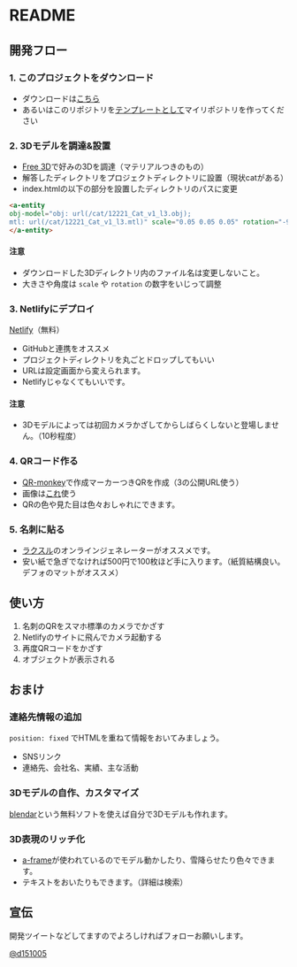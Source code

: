 # README

## 開発フロー

### 1. このプロジェクトをダウンロード

- ダウンロードは[こちら](https://github.com/deerboy/ar-template/archive/master.zip)
- あるいはこのリポジトリを[テンプレートとして](https://github.com/deerboy/ar-template/generate)マイリポジトリを作ってください

### 2. 3Dモデルを調達&設置

- [Free 3D](https://free3d.com/ja/)で好みの3Dを調達（マテリアルつきのもの）
- 解答したディレクトリをプロジェクトディレクトリに設置（現状catがある）
- index.htmlの以下の部分を設置したディレクトリのパスに変更

```html
<a-entity 
obj-model="obj: url(/cat/12221_Cat_v1_l3.obj); 
mtl: url(/cat/12221_Cat_v1_l3.mtl)" scale="0.05 0.05 0.05" rotation="-90 0 0">
</a-entity>
```

#### 注意

- ダウンロードした3Dディレクトリ内のファイル名は変更しないこと。
- 大きさや角度は `scale` や `rotation` の数字をいじって調整

### 3. Netlifyにデプロイ

[Netlify](https://app.netlify.com/teams/deerboy/sites)（無料）

- GitHubと連携をオススメ
- プロジェクトディレクトリを丸ごとドロップしてもいい
- URLは設定画面から変えられます。
- Netlifyじゃなくてもいいです。

#### 注意

- 3Dモデルによっては初回カメラかざしてからしばらくしないと登場しません。（10秒程度）

### 4. QRコード作る

- [QR-monkey](https://www.qrcode-monkey.com/)で作成マーカーつきQRを作成（3の公開URL使う）
- 画像は[これ](https://github.com/deerboy/ar-template/blob/master/code.png?raw=true)使う
- QRの色や見た目は色々おしゃれにできます。

### 5. 名刺に貼る

- [ラクスル](https://raksul.com/online-design/business_card/?sample_design=)のオンラインジェネレーターがオススメです。
- 安い紙で急ぎでなければ500円で100枚ほど手に入ります。（紙質結構良い。デフォのマットがオススメ）

## 使い方

1. 名刺のQRをスマホ標準のカメラでかざす
2. Netlifyのサイトに飛んでカメラ起動する
3. 再度QRコードをかざす
4. オブジェクトが表示される

## おまけ

### 連絡先情報の追加

`position: fixed` でHTMLを重ねて情報をおいてみましょう。

- SNSリンク
- 連絡先、会社名、実績、主な活動

### 3Dモデルの自作、カスタマイズ

[blendar](https://www.blender.org/)という無料ソフトを使えば自分で3Dモデルも作れます。

### 3D表現のリッチ化

- [a-frame](https://aframe.io/)が使われているのでモデル動かしたり、雪降らせたり色々できます。
- テキストをおいたりもできます。（詳細は検索）

## 宣伝

開発ツイートなどしてますのでよろしければフォローお願いします。

[@d151005](https://twitter.com/d151005)